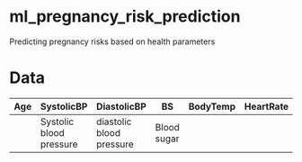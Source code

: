 # ml_pregnancy_risk_prediction
Predicting pregnancy risks based on health parameters

# Data
| Age |	SystolicBP |	DiastolicBP |	BS	| BodyTemp |	HeartRate |	RiskLevel |
|-----|------------|--------------|-----|----------|------------|-----------|
||Systolic blood pressure|diastolic blood pressure|Blood sugar||||
